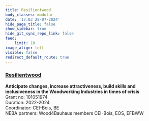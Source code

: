 ```yaml
---
title: Resilientwood
body_classes: modular
date: '17:03 28-07-2024'
hide_page_title: false
show_sidebar: true
hide_git_sync_repo_link: false
feed:
    limit: 10
image_align: left
visible: false
redirect_default_route: true
---
```


### [Resilientwood](https://www.cei-bois.org/resilientwood)
**Anticipate changes, increase attractiveness, build skills and inclusiveness in the Woodworking Industries in times of crisis**<br />
Grant no: 101051974<br />
Duration: 2022-2024<br />
Coordinator: CEI-Bois, BE<br />
NEBA partners: Wood4Bauhaus members CEI-Bois, EOS, EFBWW